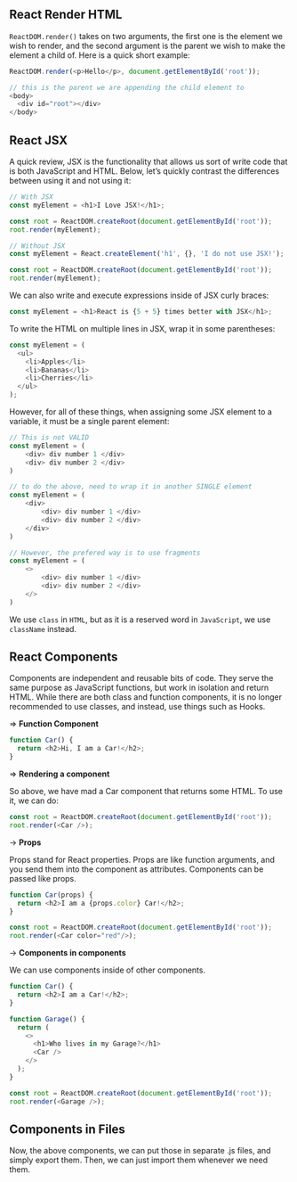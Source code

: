 ## React Render HTML

`ReactDOM.render()` takes on two arguments, the first one is the element we wish to render, and the second argument is the parent we wish to make the element a child of. Here is a quick short example:

```TypeScript
ReactDOM.render(<p>Hello</p>, document.getElementById('root'));

// this is the parent we are appending the child element to 
<body>
  <div id="root"></div>
</body>
```

## React JSX

A quick review, JSX is the functionality that allows us sort of write code that is both JavaScript and HTML. Below, let’s quickly contrast the differences between using it and not using it:

```TypeScript
// With JSX 
const myElement = <h1>I Love JSX!</h1>;

const root = ReactDOM.createRoot(document.getElementById('root'));
root.render(myElement);

// Without JSX 
const myElement = React.createElement('h1', {}, 'I do not use JSX!');

const root = ReactDOM.createRoot(document.getElementById('root'));
root.render(myElement);
```

We can also write and execute expressions inside of JSX curly braces:

```TypeScript
const myElement = <h1>React is {5 + 5} times better with JSX</h1>;
```

To write the HTML on multiple lines in JSX, wrap it in some parentheses:

```TypeScript
const myElement = (
  <ul>
    <li>Apples</li>
    <li>Bananas</li>
    <li>Cherries</li>
  </ul>
);
```

However, for all of these things, when assigning some JSX element to a variable, it must be a single parent element:

```TypeScript
// This is not VALID 
const myElement = (
	<div> div number 1 </div>
	<div> div number 2 </div>
)

// to do the above, need to wrap it in another SINGLE element 
const myElement = (
	<div>
		<div> div number 1 </div>
		<div> div number 2 </div>
	</div>
)

// However, the prefered way is to use fragments 
const myElement = (
	<>
		<div> div number 1 </div>
		<div> div number 2 </div>
	</>
)
```

We use `class` in `HTML`, but as it is a reserved word in `JavaScript`, we use `className` instead.

  

## React Components

Components are independent and reusable bits of code. They serve the same purpose as JavaScript functions, but work in isolation and return HTML. While there are both class and function components, it is no longer recommended to use classes, and instead, use things such as Hooks.

  

⇒ **Function Component**

```TypeScript
function Car() {
  return <h2>Hi, I am a Car!</h2>;
}
```

⇒ **Rendering a component**

So above, we have mad a Car component that returns some HTML. To use it, we can do:

```TypeScript
const root = ReactDOM.createRoot(document.getElementById('root'));
root.render(<Car />);
```

→ **Props**

Props stand for React properties. Props are like function arguments, and you send them into the component as attributes. Components can be passed like props.

```TypeScript
function Car(props) {
  return <h2>I am a {props.color} Car!</h2>;
}

const root = ReactDOM.createRoot(document.getElementById('root'));
root.render(<Car color="red"/>);
```

→ **Components in components**

We can use components inside of other components.

```TypeScript
function Car() {
  return <h2>I am a Car!</h2>;
}

function Garage() {
  return (
    <>
      <h1>Who lives in my Garage?</h1>
      <Car />
    </>
  );
}

const root = ReactDOM.createRoot(document.getElementById('root'));
root.render(<Garage />);
```

## Components in Files

Now, the above components, we can put those in separate .js files, and simply export them. Then, we can just import them whenever we need them.